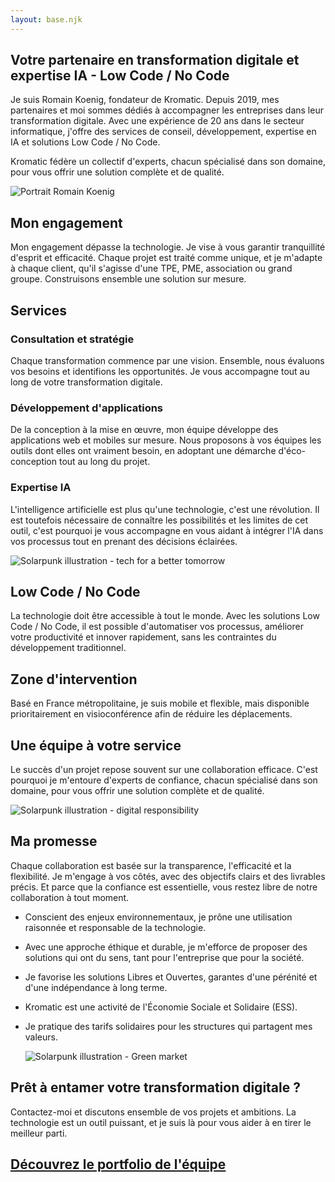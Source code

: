 ```yaml
---
layout: base.njk
---
```


## Votre partenaire en transformation digitale et expertise&nbsp;IA&nbsp;- Low&nbsp;Code&nbsp;/ No&nbsp;Code

  Je suis Romain Koenig, fondateur de Kromatic. Depuis 2019, mes partenaires et moi sommes dédiés à accompagner les entreprises dans leur transformation digitale. Avec une expérience de 20 ans dans le secteur informatique, j'offre des services de conseil, développement, expertise en IA et solutions Low Code / No Code.

  Kromatic fédère un collectif d'experts, chacun spécialisé dans son domaine, pour vous offrir une solution complète et de qualité.

  <img  class = "un_un lazyload" src="/images/PORTRAIT_400.avif" srcset="/images/PORTRAIT_300.avif 300w, /images/PORTRAIT_400.avif 400w" sizes="(max-width: 399px) 300px, 400px" alt="Portrait Romain Koenig" />

## Mon engagement
  
  Mon engagement dépasse la technologie. Je vise à vous garantir tranquillité d'esprit et efficacité. Chaque projet est traité comme unique, et je m'adapte à chaque client, qu'il s'agisse d'une TPE, PME, association ou grand groupe. Construisons ensemble une solution sur mesure.
  
## Services

### Consultation et stratégie
  
  Chaque transformation commence par une vision. Ensemble, nous évaluons vos besoins et identifions les opportunités. Je vous accompagne tout au long de votre transformation digitale.

### Développement d'applications

  De la conception à la mise en œuvre, mon équipe développe des applications web et mobiles sur mesure. Nous proposons à vos équipes les outils dont elles ont vraiment besoin, en adoptant une démarche d'éco-conception tout au long du projet.

### Expertise IA

  L'intelligence artificielle est plus qu'une technologie, c'est une révolution. Il est toutefois nécessaire de connaître les possibilités et les limites de cet outil, c'est pourquoi je vous accompagne en vous aidant à intégrer l'IA dans vos processus tout en prenant des décisions éclairées.

  <img class = "seize_neuf lazyload"
  src="/images/SOLARPUNK_01_1200.avif"  srcset="/images/SOLARPUNK_01_1200.avif 1200w, /images/SOLARPUNK_01_800.avif 800w, /images/SOLARPUNK_01_400.avif 400w, /images/SOLARPUNK_01_300.avif 300w" sizes="(max-width: 400px) 300px, (max-width: 800px) 400px, (max-width: 1200px) 800px, 1200px" alt="Solarpunk illustration - tech for a better tomorrow">

## Low Code / No Code

  La technologie doit être accessible à tout le monde. Avec les solutions Low Code / No Code, il est possible d'automatiser vos processus, améliorer votre productivité et innover rapidement, sans les contraintes du développement traditionnel.

## Zone d'intervention

  Basé en France métropolitaine, je suis mobile et flexible, mais disponible prioritairement en visioconférence afin de réduire les déplacements.

## Une équipe à votre service

  Le succès d'un projet repose souvent sur une collaboration efficace. C'est pourquoi je m'entoure d'experts de confiance, chacun spécialisé dans son domaine, pour vous offrir une solution complète et de qualité.

  <img class = "seize_neuf lazyload" src="/images/SOLARPUNK_02_1200.avif" srcset="/images/SOLARPUNK_02_1200.avif 1200w, /images/SOLARPUNK_02_800.avif 800w, /images/SOLARPUNK_02_400.avif 400w, /images/SOLARPUNK_02_300.avif 300w" sizes="(max-width: 400px) 300px, (max-width: 800px) 400px, (max-width: 1200px) 800px, 1200px" alt="Solarpunk illustration - digital responsibility">

## Ma promesse

  Chaque collaboration est basée sur la transparence, l'efficacité et la flexibilité. Je m'engage à vos côtés, avec des objectifs clairs et des livrables précis. Et parce que la confiance est essentielle, vous restez libre de notre collaboration à tout moment.

* Conscient des enjeux environnementaux, je prône une utilisation raisonnée et responsable de la technologie.
* Avec une approche éthique et durable, je m'efforce de proposer des solutions qui ont du sens, tant pour l'entreprise que pour la société.  
* Je favorise les solutions Libres et Ouvertes, garantes d'une pérénité et d'une indépendance à long terme.  
* Kromatic est une activité de l'Économie Sociale et Solidaire (ESS).  
* Je pratique des tarifs solidaires pour les structures qui partagent mes valeurs.  
  
  <img class = "seize_neuf lazyload" src="/images/SOLARPUNK_03_1200.avif" srcset="/images/SOLARPUNK_03_1200.avif 1200w, /images/SOLARPUNK_03_800.avif 800w, /images/SOLARPUNK_03_400.avif 400w, /images/SOLARPUNK_03_300.avif 300w" sizes="(max-width: 400px) 300px, (max-width: 800px) 400px, (max-width: 1200px) 800px, 1200px" alt="Solarpunk illustration - Green market">
  
## Prêt à entamer votre transformation digitale ?

  Contactez-moi et discutons ensemble de vos projets et ambitions. La technologie est un outil puissant, et je suis là pour vous aider à en tirer le meilleur parti.

## <a href="https://portfolio.krokee.fr" target="_blank" rel="noopener noreferrer">Découvrez le portfolio de l'équipe</a>
